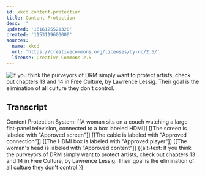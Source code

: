 ```yaml
---
id: xkcd.content-protection
title: Content Protection
desc: ''
updated: '1616125521320'
created: '1153119600000'
sources:
  name: xkcd
  url: 'https://creativecommons.org/licenses/by-nc/2.5/'
  license: Creative Commons 2.5
---
```

![If you think the purveyors of DRM simply want to protect artists, check out chapters 13 and 14 in Free Culture, by Lawrence Lessig.  Their goal is the elimination of all culture they don't control.](https://imgs.xkcd.com/comics/content_protection.png)

## Transcript
Content Protection System:
[[A woman sits on a couch watching a large flat-panel television, connected to a box labeled HDMI]]
[[The screen is labeled with "Approved screen"]]
[[The cable is labeled with "Approved connection"]]
[[The HDMI box is labeled with "Approved player"]]
[[The woman's head is labeled with "Approved content"]]
{{alt-text: If you think the purveyors of DRM simply want to protect artists, check out chapters 13 and 14 in Free Culture, by Lawrence Lessig.  Their goal is the elimination of all culture they don't control.}}
